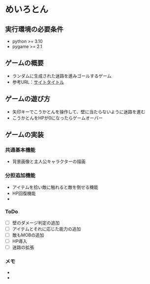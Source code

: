 # めいろとん

## 実行環境の必要条件
* python >= 3.10
* pygame >= 2.1

## ゲームの概要
* ランダムに生成された迷路を進みゴールするゲーム
* 参考URL：[サイトタイトル](https://www.hoge.com/)

## ゲームの遊び方
* 矢印キーでこうかとんを操作して、壁に当たらないように迷路を進む
* こうかとんをHPが0になったらゲームオーバー

## ゲームの実装
### 共通基本機能
* 背景画像と主人公キャラクターの描画

### 分担追加機能
* アイテムを拾い敵に触れると敵を倒せる機能
* HP回復機能
* 

### ToDo
- [ ] 壁のダメージ判定の追加
- [ ] アイテムとそれに応じた能力の追加
- [ ] 敵もMOBの追加
- [ ] HP導入
- [ ] 迷路の拡張

### メモ
* 
* 
